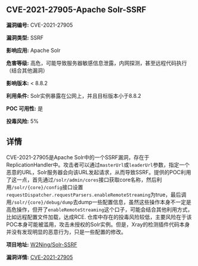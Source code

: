 ## CVE-2021-27905-Apache Solr-SSRF

**漏洞编号:** CVE-2021-27905

**漏洞类型:** SSRF

**影响应用:** Apache Solr

**危害等级:** 高危，可能导致服务器敏感信息泄露，内网探测，甚至远程代码执行（结合其他漏洞）

**影响版本:** < 8.8.2

**利用条件:** Solr实例暴露在公网上，并且目标版本小于8.8.2

**POC 可用性:** 是

**投毒风险:** 5%

## 详情

CVE-2021-27905是Apache Solr中的一个SSRF漏洞，存在于ReplicationHandler中。攻击者可以通过`masterUrl`或`leaderUrl`参数，指定一个恶意的URL，Solr服务器会向该URL发起请求，从而导致SSRF。提供的POC利用了这一点，首先通过`/solr/admin/cores`接口获取core名称，然后利用`/solr/{core}/config`接口设置`requestDispatcher.requestParsers.enableRemoteStreaming`为true，最后调用`/solr/{core}/debug/dump`去dump一些配置信息，虽然这些操作本身不一定是高危操作，但开了`enableRemoteStreaming`这个口子，可能会结合其他利用方式，比如远程配置文件加载，达成RCE. 仓库中存在的投毒风险较低，主要风险在于该POC本身可能被滥用，攻击未授权的Solr实例。但是，Xray的检测插件代码本身并没有发现明显的恶意行为，只是一些配置的修改。

**项目地址:** [W2Ning/Solr-SSRF](https://github.com/W2Ning/Solr-SSRF)

**漏洞详情:** [CVE-2021-27905](https://nvd.nist.gov/vuln/detail/CVE-2021-27905)